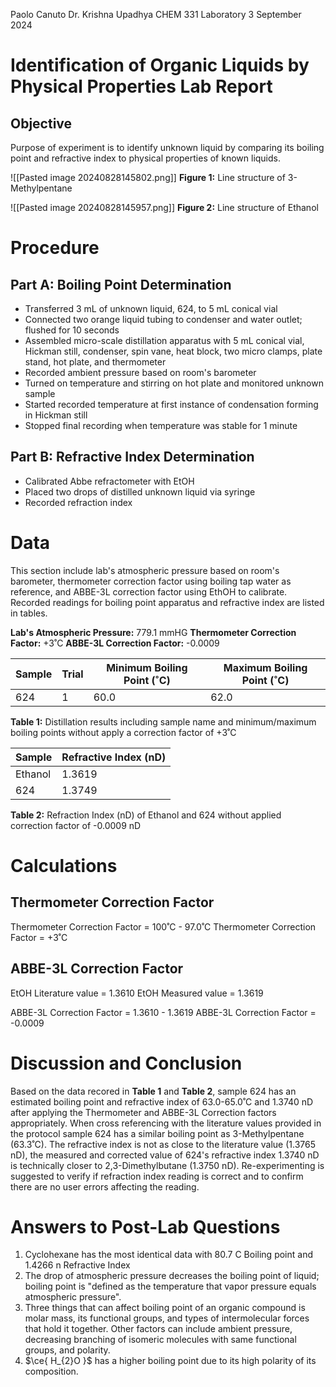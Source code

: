 Paolo Canuto
Dr. Krishna Upadhya
CHEM 331 Laboratory
3 September 2024

# Identification of Organic Liquids by Physical Properties Lab Report

## Objective

Purpose of experiment is to identify unknown liquid by comparing its boiling point and refractive index to physical properties of known liquids.

![[Pasted image 20240828145802.png]]
**Figure 1:** Line structure of 3-Methylpentane

![[Pasted image 20240828145957.png]]
**Figure 2:** Line structure of Ethanol

# Procedure

## Part A: Boiling Point Determination

- Transferred 3 mL of unknown liquid, 624, to 5 mL conical vial
- Connected two orange liquid tubing to condenser and water outlet; flushed for 10 seconds
- Assembled micro-scale distillation apparatus with 5 mL conical vial, Hickman still, condenser, spin vane, heat block, two micro clamps, plate stand, hot plate, and thermometer
- Recorded ambient pressure based on room's barometer 
- Turned on temperature and stirring on hot plate and monitored unknown sample
- Started recorded temperature at first instance of condensation forming in Hickman still
- Stopped final recording when temperature was stable for 1 minute

## Part B: Refractive Index Determination

- Calibrated Abbe refractometer with EtOH
- Placed two drops of distilled unknown liquid via syringe
- Recorded refraction index

# Data

This section include lab's atmospheric pressure based on room's barometer, thermometer correction factor using boiling tap water as reference, and ABBE-3L correction factor using EthOH to calibrate. Recorded readings for boiling point apparatus and refractive index are listed in tables.

**Lab's Atmospheric Pressure:** 779.1 mmHG
**Thermometer Correction Factor:** +3˚C
**ABBE-3L Correction Factor:** -0.0009

| Sample | Trial | Minimum Boiling Point (˚C) | Maximum Boiling Point (˚C) |
| ------ | ----- | -------------------------- | -------------------------- |
| 624    | 1     | 60.0                       | 62.0                       |
**Table 1:** Distillation results including sample name and minimum/maximum boiling points without apply a correction factor of +3˚C

| Sample  | Refractive Index (nD) |
| ------- | --------------------- |
| Ethanol | 1.3619                |
| 624     | 1.3749                |
**Table 2:** Refraction Index (nD) of Ethanol and 624 without applied correction factor of -0.0009 nD
# Calculations

## Thermometer Correction Factor

Thermometer Correction Factor = 100˚C - 97.0˚C
Thermometer Correction Factor = +3˚C

## ABBE-3L Correction Factor

EtOH Literature value = 1.3610
EtOH Measured value = 1.3619

ABBE-3L Correction Factor = 1.3610 - 1.3619 
ABBE-3L Correction Factor = -0.0009

# Discussion and Conclusion

Based on the data recored in **Table 1** and **Table 2**, sample 624 has an estimated boiling point and refractive index of 63.0-65.0˚C and 1.3740 nD after applying the Thermometer and ABBE-3L Correction factors appropriately. When cross referencing with the literature values provided in the protocol sample 624 has a similar boiling point as 3-Methylpentane (63.3˚C). The refractive index is not as close to the literature value (1.3765 nD), the measured and corrected value of 624's refractive index 1.3740 nD is technically closer to 2,3-Dimethylbutane (1.3750 nD). Re-experimenting is suggested to verify if refraction index reading is correct and to confirm there are no user errors affecting the reading. 

# Answers to Post-Lab Questions  

1. Cyclohexane has the most identical data with 80.7 C Boiling point and 1.4266 n Refractive Index
2. The drop of atmospheric pressure decreases the boiling point of liquid; boiling point is "defined as the temperature that vapor pressure equals atmospheric pressure". 
3. Three things that can affect boiling point of an organic compound is molar mass, its functional groups, and types of intermolecular forces that hold it together. Other factors can include ambient pressure, decreasing branching of isomeric molecules with same functional groups, and polarity.
4. $\ce{ H_{2}O }$ has a higher boiling point due to its high polarity of its composition.